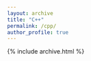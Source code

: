 ```yaml
---
layout: archive
title: "C++"
permalink: /cpp/
author_profile: true
---
```


{% include archive.html %}